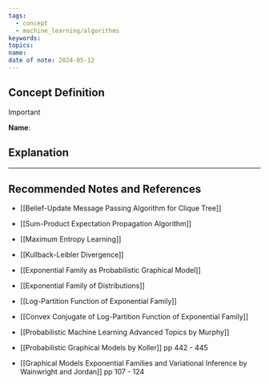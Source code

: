 ```yaml
---
tags:
  - concept
  - machine_learning/algorithms
keywords: 
topics: 
name: 
date of note: 2024-05-12
---
```


## Concept Definition

>[!important]
>**Name**: 



## Explanation





-----------
##  Recommended Notes and References


- [[Belief-Update Message Passing Algorithm for Clique Tree]]
- [[Sum-Product Expectation Propagation Algorithm]]


- [[Maximum Entropy Learning]]
- [[Kullback-Leibler Divergence]]


- [[Exponential Family as Probabilistic Graphical Model]]
- [[Exponential Family of Distributions]]
- [[Log-Partition Function of Exponential Family]]
- [[Convex Conjugate of Log-Partition Function of Exponential Family]]


- [[Probabilistic Machine Learning Advanced Topics by Murphy]]
- [[Probabilistic Graphical Models by Koller]] pp 442 - 445
- [[Graphical Models Exponential Families and Variational Inference by Wainwright and Jordan]] pp 107 - 124 
